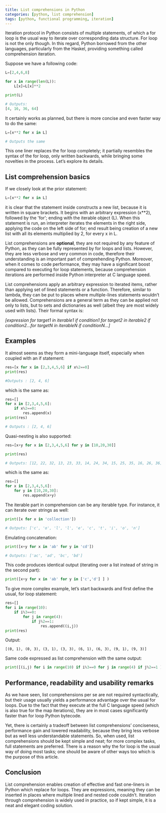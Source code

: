 ```yaml
---
title: List comprehensions in Python
categories: [python, list comprehension]
tags: [python, functional programming, iteration]
---
```


Iteration protocol in Python consists of multiple statements, of which a for loop is the usual way to iterate over corresponding data structure. For loop is not the only though. In this regard, Python borrowed from the other languages, particularly from the Haskel, providing something called comprehension iteration.

Suppose we have a following code:

```python
L=[2,4,6,8]

for x in range(len(L)):
    L[x]=L[x]**2

print(L)

# Outputs: 
[4, 16, 36, 64]
```

It certainly works as planned, but there is more concise and even faster way to do the same:

```python
L=[x**2 for x in L]

# Outputs the same
```

This one liner replaces the for loop completely; it partially resembles the syntax of the for loop, only written backwards, while bringing some novelties in the process. Let’s explore its details.  

## List comprehension basics

If we closely look at the prior statement:
```python
L=[x**2 for x in L]
```
it is clear that the statement inside constructs a new list, because it is written in square brackets. It begins with an arbitrary expression (x**2), followed by the 'for'; ending with the iterable object (L). When this statement is run, an interpreter iterates the elements in the right side, applying the code on the left side of for; end result being creation of a new list with all its elements multiplied by 2, for every x in L. 

List comprehensions are <b>optional</b>, they are not required by any feature of Python, as they can be fully represented by for loops and lists. However, they are less verbose and very common in code, therefore their understanding is an important part of comprehending Python. Moreover, when it comes to code performance, they may have a significant boost compared to executing for loop statements, because comprehension iterations are performed inside Python interpreter at C language speed.

List comprehensions apply an arbitrary expression to iterated items, rather than applying set of lined statements or a function. Therefore, similar to lambda, they can be put to places where multiple-lines statements wouldn’t be allowed. Comprehensions are a general term as they can be applied not only to lists, but to sets and dictionaries as well (albeit they are most widely used with lists). Their formal syntax is:

<i>
[expression for target1 in iterable1 if condition1 for target2 in iterable2 if condition2…for targetN in iterableN if conditionN…]
</i>

## Examples
It almost seems as they form a mini-language itself, especially when coupled with an if statement:

```python
res=[x for x in [2,3,4,5,6] if x%2==0]
print(res)

#Outputs : [2, 4, 6]
```

which is the same as:

```python
res=[]
for x in [2,3,4,5,6]:
    if x%2==0:
        res.append(x)
print(res)

# Outputs : [2, 4, 6]
```

Quasi-nesting is also supported:

```python
res=[x+y for x in [2,3,4,5,6] for y in [10,20,30]]

print(res)

# Outputs: [12, 22, 32, 13, 23, 33, 14, 24, 34, 15, 25, 35, 16, 26, 36]
```

which is the same as:

```python
res=[]
for x in [2,3,4,5,6]:
    for y in [10,20,30]:
        res.append(x+y)
```


The iterable part in comprehension can be any iterable type. For instance, it can iterate over strings as well:

```python
print([x for x in 'collection'])

# Outputs: ['c', 'o', 'l', 'l', 'e', 'c', 't', 'i', 'o', 'n']
```

Emulating concatenation:

```python
print([x+y for x in 'ab' for y in 'cd'])

# Outputs: ['ac', 'ad', 'bc', 'bd']
```

This code produces identical output (iterating over a list instead of string in the second part):

```python
print([x+y for x in 'ab' for y in ['c','d'] ] )
```

To give more complex example, let’s start backwards and first define the usual, for loop statement:

```python
res=[]
for i in range(10):
    if i%3==0:
        for j in range(4):
            if j%2==1:
                res.append((i,j))
print(res)
```

Output:

```
[(0, 1), (0, 3), (3, 1), (3, 3), (6, 1), (6, 3), (9, 1), (9, 3)]
```

Same code expressed as list comprehension with the same output:

```python
print([(i,j) for i in range(10) if i%3==0 for j in range(4) if j%2==1 ])
```
## Performance, readability and usability remarks
As we have seen, list comprehensions per se are not required syntactically, but their usage usually yields a performance advantage over the usual for loops. Due to the fact that they execute at the full C language speed (which is also true for the map iterations), they are in most cases significantly faster than for loop Python bytecode. 

Yet, there is certainly a tradeoff between list comprehensions’ conciseness, performance gain and lowered readability, because they bring less verbose but as well less understandable statements. So, when used, list comprehensions should be kept simple and neat; for more complex tasks, full statements are preferred. There is a reason why the for loop is the usual way of doing most tasks; one should be aware of other ways too which is the purpose of this article.

 ## Conclusion

List comprehension enables creation of effective and fast one-liners in Python which replace for loops. They are expressions, meaning they can be inserted in places where multiple lined and nested code couldn’t. Iteration through comprehension is widely used in practice, so if kept simple, it is a neat and elegant coding solution. 
